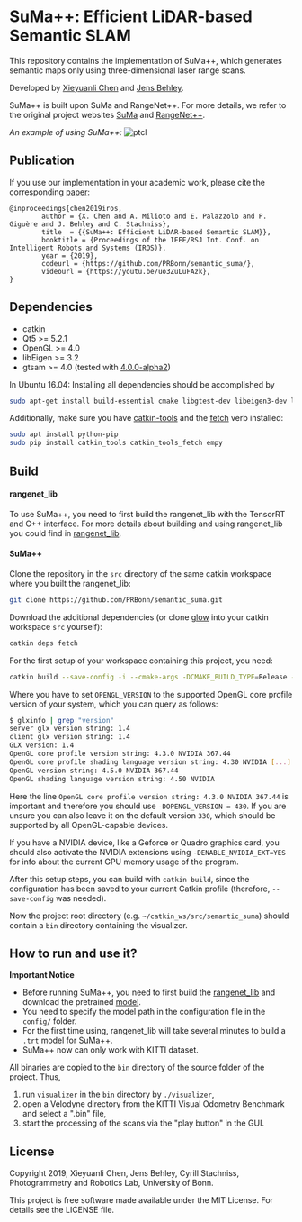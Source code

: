 # SuMa++: Efficient LiDAR-based Semantic SLAM

This repository contains the implementation of SuMa++, which generates semantic maps only using three-dimensional laser range scans.

Developed by [Xieyuanli Chen](http://www.ipb.uni-bonn.de/people/xieyuanli-chen/) and [Jens Behley](https://www.ipb.uni-bonn.de/people/jens-behley/).

SuMa++ is built upon SuMa and RangeNet++. For more details, we refer to the original project websites [SuMa](https://github.com/jbehley/SuMa) and [RangeNet++](https://github.com/PRBonn/lidar-bonnetal).

_An example of using SuMa++:_
![ptcl](./.readme/demo.gif)

## Publication

If you use our implementation in your academic work, please cite the corresponding [paper](http://www.ipb.uni-bonn.de/wp-content/papercite-data/pdf/chen2019iros.pdf):  
    
	@inproceedings{chen2019iros, 
			author = {X. Chen and A. Milioto and E. Palazzolo and P. Giguère and J. Behley and C. Stachniss},
			title  = {{SuMa++: Efficient LiDAR-based Semantic SLAM}},
			booktitle = {Proceedings of the IEEE/RSJ Int. Conf. on Intelligent Robots and Systems (IROS)},
			year = {2019},
			codeurl = {https://github.com/PRBonn/semantic_suma/},
			videourl = {https://youtu.be/uo3ZuLuFAzk},
	}


##  Dependencies

* catkin
* Qt5 >= 5.2.1
* OpenGL >= 4.0
* libEigen >= 3.2
* gtsam >= 4.0  (tested with [4.0.0-alpha2](https://github.com/borglab/gtsam/tree/4.0.0-alpha2))

In Ubuntu 16.04: Installing all dependencies should be accomplished by
```bash
sudo apt-get install build-essential cmake libgtest-dev libeigen3-dev libboost-all-dev qtbase5-dev libglew-dev libqt5libqgtk2 catkin
```

Additionally, make sure you have [catkin-tools](https://catkin-tools.readthedocs.io/en/latest/) and the [fetch](https://github.com/Photogrammetry-Robotics-Bonn/catkin_tools_fetch) verb installed:
```bash
sudo apt install python-pip
sudo pip install catkin_tools catkin_tools_fetch empy
```

## Build
#### rangenet_lib
To use SuMa++, you need to first build the rangenet_lib with the TensorRT and C++ interface. 
For more details about building and using rangenet_lib you could find in [rangenet_lib](https://github.com/PRBonn/rangenet_lib).

#### SuMa++
Clone the repository in the `src` directory of the same catkin workspace where you built the rangenet_lib:
```bash
git clone https://github.com/PRBonn/semantic_suma.git
```
Download the additional dependencies (or clone [glow](https://github.com/jbehley/glow.git) into your catkin workspace `src` yourself):
```bash
catkin deps fetch
```

For the first setup of your workspace containing this project, you need:
  ```bash
catkin build --save-config -i --cmake-args -DCMAKE_BUILD_TYPE=Release -DOPENGL_VERSION=430 -DENABLE_NVIDIA_EXT=YES
  ```
  
  Where you have to set `OPENGL_VERSION` to the supported OpenGL core profile version of your system, which you can query as follows:

```bash
$ glxinfo | grep "version"
server glx version string: 1.4
client glx version string: 1.4
GLX version: 1.4
OpenGL core profile version string: 4.3.0 NVIDIA 367.44
OpenGL core profile shading language version string: 4.30 NVIDIA [...]
OpenGL version string: 4.5.0 NVIDIA 367.44
OpenGL shading language version string: 4.50 NVIDIA
```

 Here the line `OpenGL core profile version string: 4.3.0 NVIDIA 367.44` is important and therefore you should use `-DOPENGL_VERSION = 430`. If you are unsure you can also leave it on the default version `330`, which should be supported by all OpenGL-capable devices.

 If you have a NVIDIA device, like a Geforce or Quadro graphics card, you should also activate the NVIDIA extensions using `-DENABLE_NVIDIA_EXT=YES` for info about the current GPU memory usage of the program.

 After this setup steps, you can build with `catkin build`, since the configuration has been saved to your current Catkin profile (therefore, `--save-config` was needed).
 
 Now the project root directory (e.g. `~/catkin_ws/src/semantic_suma`) should contain a `bin` directory containing the visualizer.

## How to run and use it?
**Important Notice**
- Before running SuMa++, you need to first build the [rangenet_lib](https://github.com/PRBonn/rangenet_lib) and download the pretrained [model](http://www.ipb.uni-bonn.de/html/projects/semantic_suma/darknet53.tar.gz).
- You need to specify the model path in the configuration file in the `config/` folder.
- For the first time using, rangenet_lib will take several minutes to build a `.trt` model for SuMa++.
- SuMa++ now can only work with KITTI dataset.

All binaries are copied to the `bin` directory of the source folder of the project. Thus,
1. run `visualizer` in the `bin` directory by `./visualizer`,
2. open a Velodyne directory from the KITTI Visual Odometry Benchmark and select a ".bin" file,
3. start the processing of the scans via the "play button" in the GUI.


## License


Copyright 2019, Xieyuanli Chen, Jens Behley, Cyrill Stachniss, Photogrammetry and Robotics Lab, University of Bonn.

This project is free software made available under the MIT License. For details see the LICENSE file.


